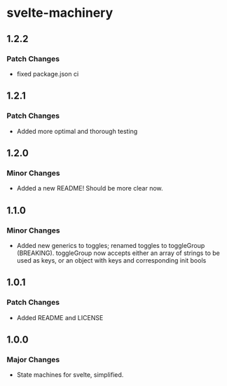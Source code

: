 # svelte-machinery

## 1.2.2

### Patch Changes

- fixed package.json ci

## 1.2.1

### Patch Changes

- Added more optimal and thorough testing

## 1.2.0

### Minor Changes

- Added a new README! Should be more clear now.

## 1.1.0

### Minor Changes

- Added new generics to toggles; renamed toggles to toggleGroup (BREAKING). toggleGroup now accepts either an array of strings to be used as keys, or an object with keys and corresponding init bools

## 1.0.1

### Patch Changes

- Added README and LICENSE

## 1.0.0

### Major Changes

- State machines for svelte, simplified.
